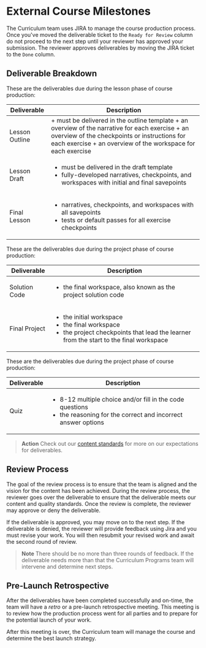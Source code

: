 # External Course Milestones 
The Curriculum team uses JIRA to manage the course production process. Once you've moved the deliverable ticket to the `Ready for Review` column do not proceed to the next step until your reviewer has approved your submission. The reviewer approves deliverables by moving the JIRA ticket to the `Done` column.
## Deliverable Breakdown
These are the deliverables due during the lesson phase of course production:

|  Deliverable | Description  |
| ------------ | ------------ |
| Lesson Outline  |  + must be delivered in the outline template + an overview of the narrative for each exercise + an overview of the checkpoints or instructions for each exercise + an overview of the workspace for each exercise |
| Lesson Draft  | <ul><li>must be delivered in the draft template</li><li>fully-developed narratives, checkpoints, and workspaces with initial and final savepoints</li></ul>|
| Final Lesson  | <ul><li>narratives, checkpoints, and workspaces with all savepoints</li><li>tests or default passes for all exercise checkpoints</li></ul>  |

These are the deliverables due during the project phase of course production:

|  Deliverable | Description  |
| ------------ | ------------ |
| Solution Code  |  <ul><li>the final workspace, also known as the project solution code</li></ul> |
| Final Project  | <ul><li>the initial workspace</li><li>the final workspace</li><li>the project checkpoints that lead the learner from the start to the final workspace</li></ul>|

These are the deliverables due during the project phase of course production:

|  Deliverable | Description  |
| ------------ | ------------ |
| Quiz  |  <ul><li>8-12 multiple choice and/or fill in the code questions</li><li>the reasoning for the correct and incorrect answer options</li></ul> |

> __Action__ Check out our [content standards](http://codecademy-curriculum-documentation.s3-website-us-east-1.amazonaws.com/) for more on our expectations for deliverables.

## Review Process
The goal of the review process is to ensure that the team is aligned and the vision for the content has been achieved. During the review process, the reviewer goes over the deliverable to ensure that the deliverable meets our content and quality standards. Once the review is complete, the reviewer may approve or deny the deliverable.

If the deliverable is approved, you may move on to the next step. If the deliverable is denied, the reviewer will provide feedback using Jira and you must revise your work. You will then resubmit your revised work and await the second round of review. 

>__Note__ There should be no more than three rounds of feedback. If the deliverable needs more than that the Curriculum Programs team will intervene and determine next steps.

## Pre-Launch Retrospective
After the deliverables have been completed successfully and on-time, the team will have a _retro_ or a pre-launch retrospective meeting. This meeting is to review how the production process went for all parties and to prepare for the potential launch of your work.

After this meeting is over, the Curriculum team will manage the course and determine the best launch strategy.
